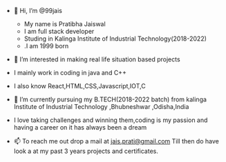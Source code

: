 - 👋 Hi, I’m @99jais
   - My name is Pratibha Jaiswal
   - I am full stack developer 
   - Studing in Kalinga Institute of Industrial Technology(2018-2022)
   - .I am 1999 born
- 👀 I’m interested in making real life situation based projects 
- I mainly work in coding  in java and C++
- I also know React,HTML,CSS,Javascript,IOT,C

- 🌱 I’m currently pursuing my B.TECH(2018-2022 batch) from kalinga Institute of Industrial Technology ,Bhubneshwar ,Odisha,India
- I love taking challenges and winning them,coding is my passion and having a career on it has always been a dream
- 📫 To reach me out drop a mail at jais.prati@gmail.com
    Till then do have look a at my past 3 years projects and certificates. 

